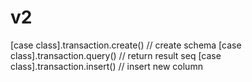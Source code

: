 # v2

[case class].transaction.create()   // create schema
[case class].transaction.query()    // return result seq
[case class].transaction.insert()   // insert new column